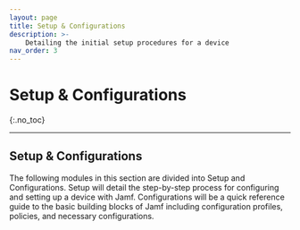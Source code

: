 ```yaml
---
layout: page
title: Setup & Configurations
description: >-
    Detailing the initial setup procedures for a device
nav_order: 3
---
```


# Setup & Configurations
{:.no_toc}

<!-- ## Table of contents
{: .no_toc .text-delta } -->

<!-- 1. TOC
{:toc} -->

---

## Setup & Configurations

The following modules in this section are divided into Setup and Configurations. Setup will detail the step-by-step process for configuring and setting up a device with Jamf. Configurations will be a quick reference guide to the basic building blocks of Jamf including configuration profiles, policies, and necessary configurations.